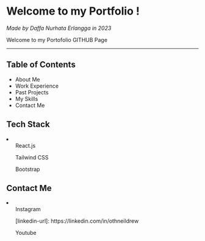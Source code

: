 # Welcome to my Portfolio !
<i>Made by Daffa Nurhata Erlangga in 2023</i>
<p>Welcome to my Portofolio GITHUB Page</p>
<hr>
<h2>Table of Contents</h2>
<ul>
    <li>About Me</li>
    <li>Work Experience</li>
    <li>Past Projects</li>
    <li>My Skills</li>
    <li>Contact Me</li>
</ul>
<h2>Tech Stack</h2>
<li>
    <ul>React.js</ul>
    <ul>Tailwind CSS</ul>
    <ul>Bootstrap</ul>
</li>
<h2>Contact Me</h2>
<li>
    <ul>Instagram</ul>
    <ul>[linkedin-url]: https://linkedin.com/in/othneildrew</ul>
    <ul>Youtube</ul>
</li>

